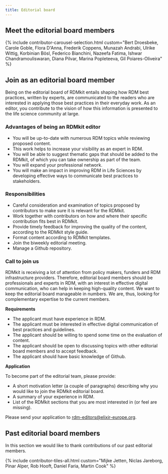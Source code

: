 ```yaml
---
title: Editorial board
---
```


## Meet the editorial board members

{% include contributor-carousel-selection.html custom="Bert Droesbeke, Carole Goble, Flora D'Anna, Frederik Coppens, Munazah Andrabi, Ulrike Wittig, Korbinian Bösl, Federico Bianchini, Nazeefa Fatima, Ishwar Chandramouliswaran, Diana Pilvar, Marina Popleteeva, Gil Poiares-Oliveira" %}

## Join as an editorial board member

Being on the editorial board of RDMkit entails shaping how RDM best practices, written by experts, are communicated to the readers who are interested in applying those best practices in their everyday work. As an editor, you contribute to the vision of how this information is presented to the life science community at large.

### Advantages of being an RDMkit editor

* You will be up-to-date with numerous RDM topics while reviewing proposed content.
* This work helps to increase your visibility as an expert in RDM.
* You will be able to suggest thematic gaps that should be added to the RDMkit, of which you can take ownership as part of the team.
* You will expand your professional network.
* You will make an impact in improving RDM in Life Sciences by developing effective ways to communicate best practices to stakeholders.

### Responsibilities

* Careful consideration and examination of topics proposed by contributors to make sure it is relevant for the RDMkit.
* Work together with contributors on how and where their specific contribution fits best in RDMkit.
* Provide timely feedback for improving the quality of the content, according to the RDMkit style guide.
* Format content according to RDMkit templates.
* Join the biweekly editorial meeting.
* Manage a Github repository.

### Call to join us

RDMkit is receiving a lot of attention from policy makers, funders and RDM infrastructure providers. Therefore, editorial board members should be professionals and experts in RDM, with an interest in effective digital communication, who can help in keeping high-quality content.
We want to keep the editorial board manageable in numbers. We are, thus, looking for complementary expertise to the current members.

**Requirements**

* The applicant must have experience in RDM.
* The applicant must be interested in effective digital communication of best practices and guidelines.
* The applicant should be willing to spend some time on the evaluation of content.
* The applicant should be open to discussing topics with other editorial board members and to accept feedback.
* The applicant should have basic knowledge of Github.

**Application**

To become part of the editorial team, please provide:

* A short motivation letter (a couple of paragraphs) describing why you would like to join the RDMkit editorial board.
* A summary of your experience in RDM.
* List of the RDMkit sections that you are most interested in (or feel are missing).

Please send your application to rdm-editors@elixir-europe.org.

## Past editorial board members

In this section we would like to thank contributions of our past editorial members.

{% include contributor-tiles-all.html custom="Mijke Jetten, Niclas Jareborg, Pinar Alper, Rob Hooft, Daniel Faria, Martin Cook" %}
